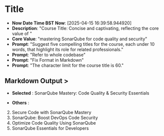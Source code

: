 # Title
- **Now Date Time BST Now**: [2025-04-15 16:39:58.944920]
- **Description**: "Course Title: Concise and captivating, reflecting the core value of "
- **Core Value**: "mastering SonarQube for code quality and security"
- **Prompt**: "Suggest five compelling titles for the course, each under 10 words, that highlight its role for related professionals."
- **Prompt**: "Refer to whole codebase"
- **Prompt**: "Fix Format in Markdown"
- **Prompt**: "The character limit for the course title is 60."

## Markdown Output >

- **Selected** :
SonarQube Mastery: Code Quality & Security Essentials

- **Others** :
2. Secure Code with SonarQube Mastery  
3. SonarQube: Boost DevOps Code Security  
4. Optimize Code Quality Using SonarQube  
5. SonarQube Essentials for Developers
